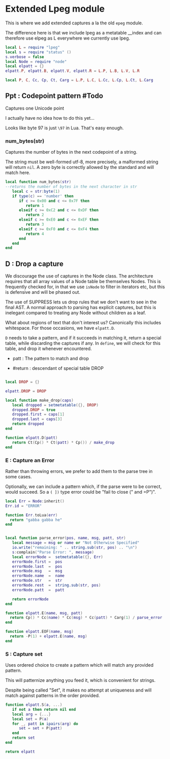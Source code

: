 # Extended Lpeg module


  This is where we add extended captures a la the old ``epeg`` 
module.


The difference here is that we include lpeg as a metatable __index
and can therefore use elpeg as L everywhere we currently use lpeg.

```lua
local L = require "lpeg"
local s = require "status" ()
s.verbose = false
local Node = require "node"
local elpatt = {}
elpatt.P, elpatt.B, elpatt.V, elpatt.R = L.P, L.B, L.V, L.R

local P, C, Cc, Cp, Ct, Carg = L.P, L.C, L.Cc, L.Cp, L.Ct, L.Carg

```
## Ppt : Codepoint pattern #Todo

Captures one Unicode point


I actually have no idea how to do this yet...


Looks like byte 97 is just ``\97`` in Lua. That's easy enough.


### num_bytes(str)

Captures the number of bytes in the next codepoint of a string.


The string must be well-formed utf-8, more precisely, a malformed
string will return ``nil``.  A zero byte is correctly allowed by the
standard and will match here. 

```lua
local function num_bytes(str)
--returns the number of bytes in the next character in str
   local c = str:byte(1)
   if type(c) == 'number' then
      if c >= 0x00 and c <= 0x7F then
         return 1
      elseif c >= 0xC2 and c <= 0xDF then
         return 2
      elseif c >= 0xE0 and c <= 0xEF then
         return 3
      elseif c >= 0xF0 and c <= 0xF4 then
         return 4
      end
   end
end
```
## D : Drop a capture

  We discourage the use of captures in the Node class.  The architecture
requires that all array values of a Node table be themselves Nodes. This is
frequently checked for, in that we use ``isNode`` to filter in iterators etc,
but this is defensive and will be phased out.


The use of SUPPRESS lets us drop rules that we don't want to see in the
final AST.  A normal approach to parsing has explicit captures, but this is
inelegant compared to treating any Node without children as a leaf.


What about regions of text that don't interest us?  Canonically this
includes whitespace.  For those occasions, we have ``elpatt.D``. 


``D`` needs to take a pattern, and if it succeeds in matching it, return a
special table, while discarding the captures if any. In ``define``, we will
check for this table, and drop it whenever encountered.



  - patt :  The pattern to match and drop


  - #return : descendant of special table DROP

```lua

local DROP = {}

elpatt.DROP = DROP

local function make_drop(caps)
   local dropped = setmetatable({}, DROP)
   dropped.DROP = true
   dropped.first = caps[1]
   dropped.last = caps[3]
   return dropped
end

function elpatt.D(patt)  
   return Ct(Cp() * Ct(patt) * Cp()) / make_drop
end

```
### E : Capture an Error

Rather than throwing errors, we prefer to add them to the parse tree in some
cases.


Optionally, we can include a pattern which, if the parse were to be correct,
would succeed. So a ``( ])`` type error could be "fail to close (" and =P")".

```lua
local Err = Node:inherit()
Err.id = "ERROR"

function Err.toLua(err)
  return "gabba gabba he"
end


local function parse_error(pos, name, msg, patt, str)
   local message = msg or name or "Not Otherwise Specified"
   io.write("remaining: " .. string.sub(str, pos) .. "\n")
   s:complain("Parse Error: ", message)
   local errorNode =  setmetatable({}, Err)
   errorNode.first =  pos
   errorNode.last  =  pos
   errorNode.msg   =  msg
   errorNode.name  =  name
   errorNode.str   =  str
   errorNode.rest  =  string.sub(str, pos)
   errorNode.patt  =  patt

   return errorNode
end

function elpatt.E(name, msg, patt)
  return Cp() * Cc(name) * Cc(msg) * Cc(patt) * Carg(1) / parse_error
end

function elpatt.EOF(name, msg)
  return -P(1) + elpatt.E(name, msg)
end
```
### S : Capture set

  Uses ordered choice to create a pattern which will match any provided
pattern. 


This will patternize anything you feed it, which is convenient for strings.


Despite being called "Set", it makes no attempt at uniqueness and will
match against patterns in the order provided. 

```lua
function elpatt.S(a, ...)
   if not a then return nil end
   local arg = {...}
   local set = P(a)
   for _, patt in ipairs(arg) do
      set = set + P(patt)
   end
   return set
end
```
```lua
return elpatt
```
